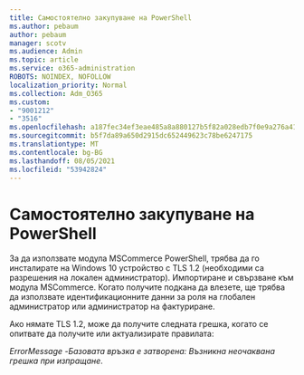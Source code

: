 ```yaml
---
title: Самостоятелно закупуване на PowerShell
ms.author: pebaum
author: pebaum
manager: scotv
ms.audience: Admin
ms.topic: article
ms.service: o365-administration
ROBOTS: NOINDEX, NOFOLLOW
localization_priority: Normal
ms.collection: Adm_O365
ms.custom:
- "9001212"
- "3516"
ms.openlocfilehash: a187fec34ef3eae485a8a880127b5f82a028edb7f0e9a276a41b5e33cad25ead
ms.sourcegitcommit: b5f7da89a650d2915dc652449623c78be6247175
ms.translationtype: MT
ms.contentlocale: bg-BG
ms.lasthandoff: 08/05/2021
ms.locfileid: "53942824"
---
```

# <a name="self-service-purchase-of-powershell"></a>Самостоятелно закупуване на PowerShell

За да използвате модула MSCommerce PowerShell, трябва да го инсталирате на Windows 10 устройство с TLS 1.2 (необходими са разрешения на локален администратор).  Импортиране и свързване към модула MSCommerce.  Когато получите подкана да влезете, ще трябва да използвате идентификационните данни за роля на глобален администратор или администратор на фактуриране.  

Ако нямате TLS 1.2, може да получите следната грешка, когато се опитвате да получите или актуализирате правилата:

*ErrorMessage -Базовата връзка е затворена: Възникна неочаквана грешка при изпращане*.



